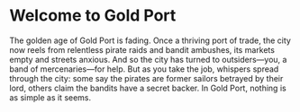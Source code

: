 # Welcome to Gold Port

The golden age of Gold Port is fading. Once a thriving port of trade, the city now reels from relentless pirate raids and bandit ambushes, its markets empty and streets anxious. And so the city has turned to outsiders—you, a band of mercenaries—for help. But as you take the job, whispers spread through the city: some say the pirates are former sailors betrayed by their lord, others claim the bandits have a secret backer. In Gold Port, nothing is as simple as it seems.


